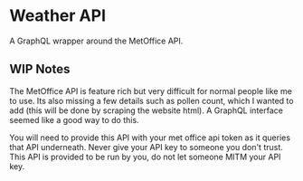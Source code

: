 Weather API
===========

A GraphQL wrapper around the MetOffice API.

WIP Notes
---------

The MetOffice API is feature rich but very difficult for normal people like me to use. Its also missing a few details
such as pollen count, which I wanted to add (this will be done by scraping the website html). A GraphQL interface
seemed like a good way to do this.

You will need to provide this API with your met office api token as it queries that API underneath. Never give your API
key to someone you don't trust. This API is provided to be run by you, do not let someone MITM your API key.  
